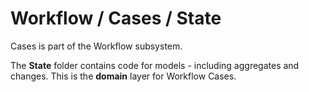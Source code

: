 # Workflow / Cases / State

Cases is part of the Workflow subsystem.
  
The **State** folder contains code for models - including aggregates and changes. This is the **domain** layer for Workflow Cases.
